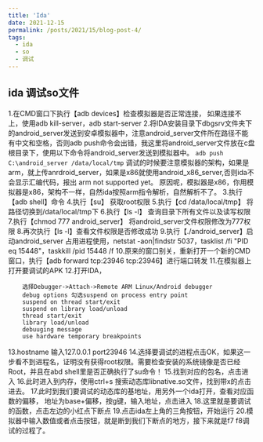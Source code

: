 ```yaml
---
title: 'Ida'
date: 2021-12-15
permalink: /posts/2021/15/blog-post-4/
tags:
  - ida
  - so
  - 调试
---
```


## ida 调试so文件

1.在CMD窗口下执行【adb devices】检查模拟器是否正常连接，
	如果连接不上，使用adb kill-server，adb start-server
2.将IDA安装目录下dbgsrv文件夹下的android_server发送到安卓模拟器中，注意android_server文件所在路径不能有中文和空格，否则adb push命令会出错，我这里将android_server文件放在c盘根目录下，使用以下命令将android_server发送到模拟器中。
`adb push C:\android_server /data/local/tmp`
	调试的时候要注意模拟器的架构，如果是arm，就上传anrdroid_server，如果是x86就使用android_x86_server,否则ida不会显示汇编代码，报出 arm not supported yet。
	原因呢，模拟器是x86，你用模拟器是x86，架构不一样，自然ida按照arm指令解析，自然解析不了。
3.执行【adb shell】命令
4.执行【su】 获取root权限
5.执行【cd /data/local/tmp】 将路径切换到/data/local/tmp下
6.执行【ls -l】  查询目录下所有文件以及读写权限
7.执行【chmod 777 android_server】  将android_server文件权限修改为777权限
8.再次执行【ls -l】查看文件权限是否修改成功
9.执行【./android_server】启动android_server
	占用进程使用，netstat -aon|findstr 5037，tasklist /fi "PID eq 15448"，taskkill /pid 15448 /f
10.原来的窗口别关，重新打开一个新的CMD窗口，执行【adb forward tcp:23946 tcp:23946】进行端口转发
11.在模拟器上打开要调试的APK
12.打开IDA，
```	
	选择Debugger->Attach->Remote ARM Linux/Android debugger
	debug options 勾选suspend on process entry point 
	suspend on thread start/exit
	suspend on library load/unload
	thread start/exit
	library load/unload
	debuuging message
	use hardware temporary breakpoints
```
13.hostname 输入127.0.0.1 port23946
14.选择要调试的进程点击OK，如果这一步看不到进程名，证明没有获得root权限。需要检查安装的系统镜像是否已经Root，并且在abd shell里是否正确执行了su命令！
15.找到对应的包名，点击进入
16.此时进入到内存，使用ctrl+s 搜索动态库libnative.so文件，找到带x的点击进去。
17.此时到我们要调试的动态库的基地址，用另外一个ida打开，查看对应函数的偏移，
	地址为base+偏移，按g键，输入地址，点击进入
18.这里就是要调试的函数，点击左边的小红点下断点
19.点击ida左上角的三角按钮，开始运行
20.模拟器中输入数值或者点击按钮，就是断到我们下断点的地方，接下来就是f7 f8调试的过程了。
